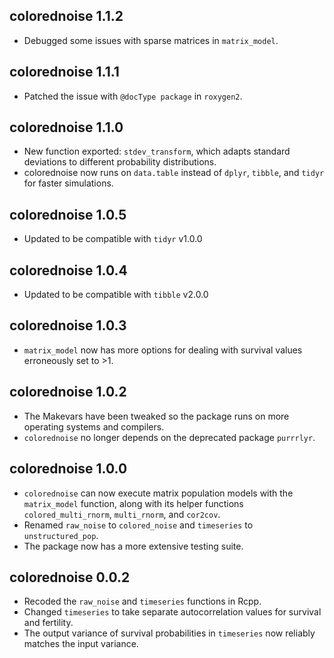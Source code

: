 ## colorednoise 1.1.2
* Debugged some issues with sparse matrices in `matrix_model`.

## colorednoise 1.1.1
* Patched the issue with `@docType package` in `roxygen2`.

## colorednoise 1.1.0

* New function exported: `stdev_transform`, which adapts standard deviations to different probability distributions.
* colorednoise now runs on `data.table` instead of `dplyr`, `tibble`, and `tidyr` for faster simulations.

## colorednoise 1.0.5

* Updated to be compatible with `tidyr` v1.0.0

## colorednoise 1.0.4

* Updated to be compatible with `tibble` v2.0.0

## colorednoise 1.0.3

* `matrix_model` now has more options for dealing with survival values erroneously set to >1.

## colorednoise 1.0.2

* The Makevars have been tweaked so the package runs on more operating systems and compilers.
* `colorednoise` no longer depends on the deprecated package `purrrlyr`.

## colorednoise 1.0.0

* `colorednoise` can now execute matrix population models with the `matrix_model` function, along with its helper functions `colored_multi_rnorm`, `multi_rnorm`, and `cor2cov`.
* Renamed `raw_noise` to `colored_noise` and `timeseries` to `unstructured_pop`.
* The package now has a more extensive testing suite.

## colorednoise 0.0.2

* Recoded the `raw_noise` and `timeseries` functions in Rcpp.
* Changed `timeseries` to take separate autocorrelation values for survival and fertility.
* The output variance of survival probabilities in `timeseries` now reliably matches the input variance.
